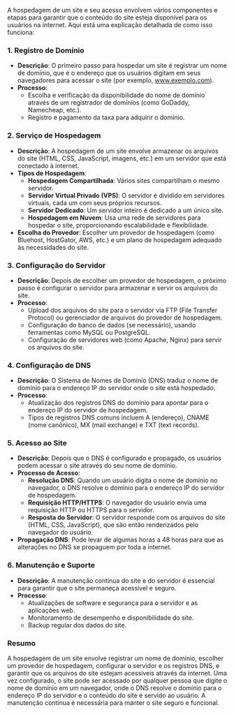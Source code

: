 A hospedagem de um site e seu acesso envolvem vários componentes e etapas para garantir que o conteúdo do site esteja disponível para os usuários na internet. Aqui está uma explicação detalhada de como isso funciona:

### 1. **Registro de Domínio**
   - **Descrição**: O primeiro passo para hospedar um site é registrar um nome de domínio, que é o endereço que os usuários digitam em seus navegadores para acessar o site (por exemplo, www.exemplo.com).
   - **Processo**:
     - Escolha e verificação da disponibilidade do nome de domínio através de um registrador de domínios (como GoDaddy, Namecheap, etc.).
     - Registro e pagamento da taxa para adquirir o domínio.

### 2. **Serviço de Hospedagem**
   - **Descrição**: A hospedagem de um site envolve armazenar os arquivos do site (HTML, CSS, JavaScript, imagens, etc.) em um servidor que está conectado à internet.
   - **Tipos de Hospedagem**:
     - **Hospedagem Compartilhada**: Vários sites compartilham o mesmo servidor.
     - **Servidor Virtual Privado (VPS)**: O servidor é dividido em servidores virtuais, cada um com seus próprios recursos.
     - **Servidor Dedicado**: Um servidor inteiro é dedicado a um único site.
     - **Hospedagem em Nuvem**: Usa uma rede de servidores para hospedar o site, proporcionando escalabilidade e flexibilidade.
   - **Escolha do Provedor**: Escolher um provedor de hospedagem (como Bluehost, HostGator, AWS, etc.) e um plano de hospedagem adequado às necessidades do site.

### 3. **Configuração do Servidor**
   - **Descrição**: Depois de escolher um provedor de hospedagem, o próximo passo é configurar o servidor para armazenar e servir os arquivos do site.
   - **Processo**:
     - Upload dos arquivos do site para o servidor via FTP (File Transfer Protocol) ou gerenciador de arquivos do provedor de hospedagem.
     - Configuração do banco de dados (se necessário), usando ferramentas como MySQL ou PostgreSQL.
     - Configuração de servidores web (como Apache, Nginx) para servir os arquivos do site.

### 4. **Configuração de DNS**
   - **Descrição**: O Sistema de Nomes de Domínio (DNS) traduz o nome de domínio para o endereço IP do servidor onde o site está hospedado.
   - **Processo**:
     - Atualização dos registros DNS do domínio para apontar para o endereço IP do servidor de hospedagem.
     - Tipos de registros DNS comuns incluem A (endereço), CNAME (nome canônico), MX (mail exchange) e TXT (text records).

### 5. **Acesso ao Site**
   - **Descrição**: Depois que o DNS é configurado e propagado, os usuários podem acessar o site através do seu nome de domínio.
   - **Processo de Acesso**:
     - **Resolução DNS**: Quando um usuário digita o nome de domínio no navegador, o DNS resolve o domínio para o endereço IP do servidor de hospedagem.
     - **Requisição HTTP/HTTPS**: O navegador do usuário envia uma requisição HTTP ou HTTPS para o servidor.
     - **Resposta do Servidor**: O servidor responde com os arquivos do site (HTML, CSS, JavaScript), que são então renderizados pelo navegador do usuário.
   - **Propagação DNS**: Pode levar de algumas horas a 48 horas para que as alterações no DNS se propaguem por toda a internet.

### 6. **Manutenção e Suporte**
   - **Descrição**: A manutenção contínua do site e do servidor é essencial para garantir que o site permaneça acessível e seguro.
   - **Processo**:
     - Atualizações de software e segurança para o servidor e as aplicações web.
     - Monitoramento de desempenho e disponibilidade do site.
     - Backup regular dos dados do site.

### Resumo

A hospedagem de um site envolve registrar um nome de domínio, escolher um provedor de hospedagem, configurar o servidor e os registros DNS, e garantir que os arquivos do site estejam acessíveis através da internet. Uma vez configurado, o site pode ser acessado por qualquer pessoa que digite o nome de domínio em um navegador, onde o DNS resolve o domínio para o endereço IP do servidor e o conteúdo do site é servido ao usuário. A manutenção contínua é necessária para manter o site seguro e funcional.